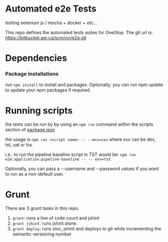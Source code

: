 # Automated e2e Tests
testing selenium js / mocha + docker + etc...


This repo defines the automated tests suites for OneStop.  The git url is: https://bitbucket.aer.ca/scm/on/e2e.git


# Dependencies

### Package installations

run `npm install` to install and packages.  Optionally, you can run npm update to update your npm packages if required.

# Running scripts

the tests can be run by by using an `npm run` command within the scripts section of [package.json](./package.json)

the usage is `npm run <script name> -- --env=xxx` where xxx can be dev, tst, uat or tra.

i.e.: to run the pipeline baseline script in TST would be: `npm run e2e:application:pipeline-baseline -- -- env=tst`

Optionally, you can pass a --username and --password values if you want to run as a non-default user. 

# Grunt

There are 3 grunt tasks in this repo.

1. `grunt`: runs a line of code count and jshint
2. `grunt jshint`: runs jshint alone.
3. `grunt deploy`: runs sloc, jshint and deploys to git while incrementing the semantic versioning number